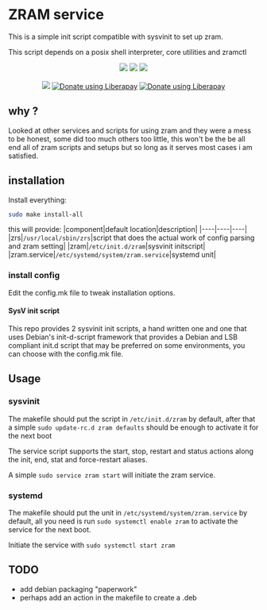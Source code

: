 # ZRAM service

This is a simple init script compatible with sysvinit to set up zram.

This script depends on a posix shell interpreter, core utilities and zramctl


<p align="center">
<a href="https://github.com/eylles/zram-service" alt="GitHub"><img src="https://img.shields.io/badge/Github-2B3137?style=for-the-badge&logo=Github&logoColor=FFFFFF"></a>
<a href="https://gitlab.com/eylles/zram-service" alt="GitLab"><img src="https://img.shields.io/badge/Gitlab-380D75?style=for-the-badge&logo=Gitlab"></a>
<a href="https://codeberg.org/eylles/zram-service" alt="CodeBerg"><img src="https://img.shields.io/badge/Codeberg-2185D0?style=for-the-badge&logo=codeberg&logoColor=F2F8FC"></a>
<br>
<br>
<a href="./LICENSE"><img src="https://img.shields.io/badge/license-GPL--3.0-green.svg"></a>
<a href="https://liberapay.com/eylles/donate"><img alt="Donate using Liberapay" src="https://img.shields.io/liberapay/receives/eylles.svg?logo=liberapay"></a>
<a href="https://liberapay.com/eylles/donate"><img alt="Donate using Liberapay" src="https://img.shields.io/liberapay/patrons/eylles.svg?logo=liberapay"></a>
</p>

## why ?

Looked at other services and scripts for using zram and they were a mess to be
honest, some did too much others too little, this won't be the be all end all of
zram scripts and setups but so long as it serves most cases i am satisfied.


## installation

Install everything:
```sh
sudo make install-all
```
this will provide:
|component|default location|description|
|----|----|----|
|zrs|`/usr/local/sbin/zrs`|script that does the actual work of config parsing and zram setting|
|zram|`/etc/init.d/zram`|sysvinit initscript|
|zram.service|`/etc/systemd/system/zram.service`|systemd unit|


### install config

Edit the config.mk file to tweak installation options.

#### SysV init script

This repo provides 2 sysvinit init scripts, a hand written one and one that uses
Debian's init-d-script framework that provides a Debian and LSB compliant init.d
script that may be preferred on some environments, you can choose with the
config.mk file.

## Usage

### sysvinit

The makefile should put the script in `/etc/init.d/zram` by default, after that
a simple ```sudo update-rc.d zram defaults``` should be enough to activate
it for the next boot

The service script supports the start, stop, restart and status actions along
the init, end, stat and force-restart aliases.

A simple `sudo service zram start` will initiate the zram service.


### systemd

The makefile should put the unit in `/etc/systemd/system/zram.service` by
default, all you need is run ```sudo systemctl enable zram``` to activate the
service for the next boot.

Initiate the service with `sudo systemctl start zram`


## TODO

* add debian packaging "paperwork"
* perhaps add an action in the makefile to create a .deb

